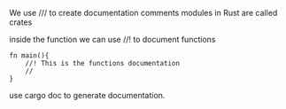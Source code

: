 We use ///
to create documentation comments
modules in Rust are called crates

inside the function we can use //! to document functions
```
fn main(){
    //! This is the functions documentation
    //
}
```

use cargo doc to generate documentation.


